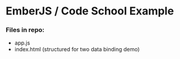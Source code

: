 # EmberJS / Code School Example

### Files in repo:

* app.js
* index.html (structured for two data binding demo)